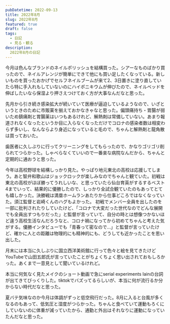 ```yaml
---
pubDatetime: 2022-09-13
title: 2022年8月
slug: 2022年8月
featured: true
draft: false
tags:
  - 日記
  - 見る・観る
description:
  2022年8月の日記
---
```


今月は色んなブランドのネイルポリッシュを結構買った。シアーなものばかり買ったので、ネイルアレンジが簡単にできて他にも買い足したくなっている。新しいものを買ったおかげでセルフネイルブームが来て2、3日置きに塗り直していたら特に手入れもしていないのにハイポニキウムが伸びたので、ネイルベッドを伸ばしたいなら保湿より押さえつけておく方が大事なんだなと思った。

先月から引き続き感染拡大が続いていて医療が逼迫しているようなので、いざというときのために市販薬を揃えておかなきゃなと思った。偏頭痛持ち・胃腸が弱いため鎮痛剤と胃腸薬はいつもあるけれど、解熱剤は常備していない。あまり報道されなくなったというか目に入らなくなっただけでコロナの感染者数は相変わらず多いし、なんならより身近になっていると毛ので、ちゃんと解熱剤と龍角散は買っておいた。

歯医者に久しぶりに行ってクリーニングをしてもらったので、かなりゴリゴリ削られてつらかった。しゃべらなくていいので一番楽な病院なんだから、ちゃんと定期的に通おうと思った。

今年は高校野球を結構しっかり見た。やっぱり地元東北の高校は応援してしまう。あと智弁和歌山はジョックロックが楽しみなのでちゃんと観ていた。初戦は東北の高校がほぼ勝ってうれしいな、と思っていたら仙台育英がするするベスト4までいって、結果的に優勝したので、しっかり全試合観ていたのもあってとても嬉しかった。決勝戦は満塁ホームランあたりから仕事どころではなくなっていた。須江監督と岩崎くんのハグもよかった。
初戦でメンバー全員を出したのを一部に批判されたりしていたけど、「コロナで大変だった世代なのでどんな展開でも全員出すつもりだった」と監督が言っていて、自分の時とは想像つかないほど違う高校生活なんだろうなと、コロナ禍になってから初めてちゃんと考えた気がする。優勝インタビューでも「青春って密なので…」と監督が言っていたけど、確かに人との距離は物理的にも精神的にも、どうしても近かったことを思い出した。

月末には本当に久しぶりに国立西洋美術館に行って色々と絵を見てきたけどYouTubeで山田五郎氏が言っていたことがちょくちょく思い出されておもしろかった。あくまで一意見として聞いているけれど。

本当に何気なく見たメイクのショート動画で急にserial experiments lainの台詞が出てきてびっくりした。tiktokでバズってるらしいが、本当に何が流行るか分からない時代だなと思った。

夏バテ気味なのか今月は体調がずっと低空飛行だった。8月に入ると台風が多くなるのもあって、低気圧と湿度がつらかった。ちゃんと食べていて運動もろくにしていないのに体重が減っていたから、通勤と外出はそれなりに運動になっていたんだなと思った。